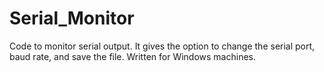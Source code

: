 # Serial_Monitor
Code to monitor serial output. It gives the option to change the serial port, baud rate, and save the file. Written for Windows machines.

